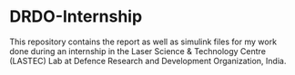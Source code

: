 # DRDO-Internship
This repository contains the report as well as simulink files for my work done during an internship in the Laser Science & Technology Centre (LASTEC) Lab at Defence Research and Development Organization, India. 
